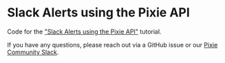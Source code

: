 # Slack Alerts using the Pixie API

Code for the ["Slack Alerts using the Pixie API"](https://docs.pixielabs.ai/tutorials/slackbot-alert) tutorial.

If you have any questions, please reach out via a GitHub issue or our [Pixie Community Slack](https://slackin.withpixie.ai/).